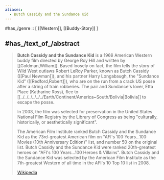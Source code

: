 ```yaml
---
aliases:
  - Butch Cassidy and the Sundance Kid
---
```


#has_/genre :: [ [[Western]], [[Buddy-Story]] ]


## #has_/text_of_/abstract 

> **Butch Cassidy and the Sundance Kid** is a 1969 American Western buddy film 
> directed by George Roy Hill and written by [[Goldman,William]]. 
> Based loosely on fact, the film tells the story of Wild West outlaws 
> Robert LeRoy Parker, known as Butch Cassidy ([[Paul Newman]]), 
> and his partner Harry Longabaugh, the "Sundance Kid" ([[Redford,Robert]]), 
> who are on the run from a crack US posse after a string of train robberies. 
> The pair and Sundance's lover, Etta Place (Katharine Ross), flee to [[../../../../../../Earth/Continent/America~South/Bolivia|Bolivia]] to escape the posse.
>
> In 2003, the film was selected for preservation in the United States National Film Registry 
> by the Library of Congress as being "culturally, historically, or aesthetically significant". 
> 
> The American Film Institute ranked Butch Cassidy and the Sundance Kid as the 73rd-greatest American film on "AFI's 100 Years...100 Movies (10th Anniversary Edition)" list, 
> and number 50 on the original list. 
> Butch Cassidy and the Sundance Kid were ranked 20th-greatest heroes on "AFI's 100 Years...100 Heroes & Villains". 
> Butch Cassidy and the Sundance Kid was selected by the American Film Institute 
> as the 7th-greatest Western of all time in the AFI's 10 Top 10 list in 2008.
>
> [Wikipedia](https://en.wikipedia.org/wiki/Butch%20Cassidy%20and%20the%20Sundance%20Kid) 

